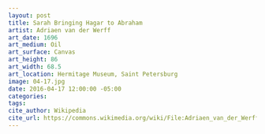 ```yaml
---
layout: post
title: Sarah Bringing Hagar to Abraham
artist: Adriaen van der Werff
art_date: 1696
art_medium: Oil
art_surface: Canvas
art_height: 86
art_width: 68.5
art_location: Hermitage Museum, Saint Petersburg
image: 04-17.jpg
date: 2016-04-17 12:00:00 -05:00
categories:
tags:
cite_author: Wikipedia
cite_url: https://commons.wikimedia.org/wiki/File:Adriaen_van_der_Werff_007.jpg
---
```

